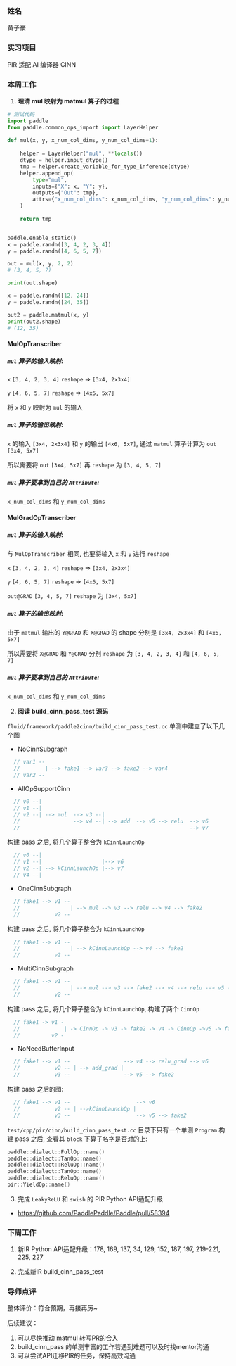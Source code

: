 ### 姓名

黄子豪

### 实习项目

PIR 适配 AI 编译器 CINN

### 本周工作

1. **理清 mul 映射为 matmul 算子的过程**

```python
# 测试代码
import paddle
from paddle.common_ops_import import LayerHelper
    
def mul(x, y, x_num_col_dims, y_num_col_dims=1):
    
    helper = LayerHelper("mul", **locals())
    dtype = helper.input_dtype()
    tmp = helper.create_variable_for_type_inference(dtype)
    helper.append_op(
        type="mul",
        inputs={"X": x, "Y": y},
        outputs={"Out": tmp},
        attrs={"x_num_col_dims": x_num_col_dims, "y_num_col_dims": y_num_col_dims},
    )
    
    return tmp


paddle.enable_static()
x = paddle.randn([3, 4, 2, 3, 4])
y = paddle.randn([4, 6, 5, 7])

out = mul(x, y, 2, 2)
# (3, 4, 5, 7)

print(out.shape)

x = paddle.randn([12, 24])
y = paddle.randn([24, 35])

out2 = paddle.matmul(x, y)
print(out2.shape)
# (12, 35)
```

#### MulOpTranscriber

##### `mul` 算子的**输入**映射:

`x` `[3, 4, 2, 3, 4]` `reshape` => `[3x4, 2x3x4]`

`y` `[4, 6, 5, 7]` `reshape` => `[4x6, 5x7]`

将 `x` 和 `y` 映射为 `mul` 的输入


##### `mul` 算子的**输出**映射:

`x` 的输入 `[3x4, 2x3x4]` 和 `y` 的输出 `[4x6, 5x7]`, 通过 `matmul` 算子计算为 `out` `[3x4, 5x7]`

所以需要将 `out` `[3x4, 5x7]` 再 `reshape` 为 `[3, 4, 5, 7]`


##### `mul` 算子要拿到自己的 `Attribute`:

`x_num_col_dims` 和 `y_num_col_dims`


#### MulGradOpTranscriber


##### `mul` 算子的**输入**映射:

与 `MulOpTranscriber` 相同, 也要将输入 `x` 和 `y` 进行 `reshape`

`x` `[3, 4, 2, 3, 4]` `reshape` => `[3x4, 2x3x4]`

`y` `[4, 6, 5, 7]` `reshape` => `[4x6, 5x7]`

`out@GRAD` `[3, 4, 5, 7]` `reshape` 为 `[3x4, 5x7]`


##### `mul` 算子的**输出**映射:

由于 `matmul` 输出的 `Y@GRAD` 和 `X@GRAD` 的 shape 分别是 `[3x4, 2x3x4]` 和 `[4x6, 5x7]`

所以需要将 `X@GRAD` 和 `Y@GRAD` 分别 `reshape` 为 `[3, 4, 2, 3, 4]` 和 `[4, 6, 5, 7]`



##### `mul` 算子要拿到自己的 `Attribute`:

`x_num_col_dims` 和 `y_num_col_dims` 



2. **阅读 build_cinn_pass_test 源码**

`fluid/framework/paddle2cinn/build_cinn_pass_test.cc` 单测中建立了以下几个图

- NoCinnSubgraph

```c++
  // var1 --
  //        | --> fake1 --> var3 --> fake2 --> var4
  // var2 --
```

- AllOpSupportCinn

```c++
  // v0 --|
  // v1 --|                  
  // v2 --| --> mul  --> v3 --|
  //                 --> v4 --| --> add  --> v5 --> relu  --> v6
  //                                                      --> v7
``` 
构建 pass 之后, 将几个算子整合为 `kCinnLaunchOp`

```c++
  // v0 --|
  // v1 --|                   |--> v6
  // v2 --| --> kCinnLaunchOp |--> v7
  // v4 --|
```

- OneCinnSubgraph

```c++
  // fake1 --> v1 --
  //                | --> mul --> v3 --> relu --> v4 --> fake2
  //           v2 --
```

构建 pass 之后, 将几个算子整合为 `kCinnLaunchOp`

```c++
  // fake1 --> v1 --
  //                | --> kCinnLaunchOp --> v4 --> fake2
  //           v2 --
```

- MultiCinnSubgraph

```c++
  // fake1 --> v1 --
  //                | --> mul --> v3 --> fake2 --> v4 --> relu --> v5 --> fake3
  //           v2 --
```

构建 pass 之后, 将几个算子整合为 `kCinnLaunchOp`, 构建了两个 `CinnOp`

```c++
  // fake1 -> v1 -
  //              | -> CinnOp -> v3 -> fake2 -> v4 -> CinnOp ->v5 -> fake3
  //          v2 -
```


- NoNeedBufferInput

```c++
  // fake1 --> v1 --                 --> v4 --> relu_grad --> v6
  //           v2 -- | --> add_grad |
  //           v3 --                 --> v5 --> fake2
```

构建 pass 之后的图:

```c++
  // fake1 --> v1 --                     --> v6
  //           v2 -- | -->kCinnLaunchOp |
  //           v3 --                     --> v5 --> fake2
```

`test/cpp/pir/cinn/build_cinn_pass_test.cc` 目录下只有一个单测 `Program` 构建 pass 之后, 查看其 `block` 下算子名字是否对的上:

```c++
paddle::dialect::FullOp::name()
paddle::dialect::TanOp::name()
paddle::dialect::ReluOp::name()
paddle::dialect::TanOp::name()
paddle::dialect::ReluOp::name()
pir::YieldOp::name()
```

3. 完成 `LeakyReLU` 和 `swish` 的 PIR Python API适配升级

- https://github.com/PaddlePaddle/Paddle/pull/58394


### 下周工作

1. 新IR Python API适配升级：178, 169, 137, 34, 129, 152, 187, 197, 219-221, 225, 227

2. 完成新IR build_cinn_pass_test



### 导师点评

整体评价：符合预期，再接再厉~

后续建议：
1. 可以尽快推动 matmul 转写PR的合入
2. build_cinn_pass 的单测丰富的工作若遇到难题可以及时找mentor沟通
3. 可以尝试API迁移PIR的任务，保持高效沟通